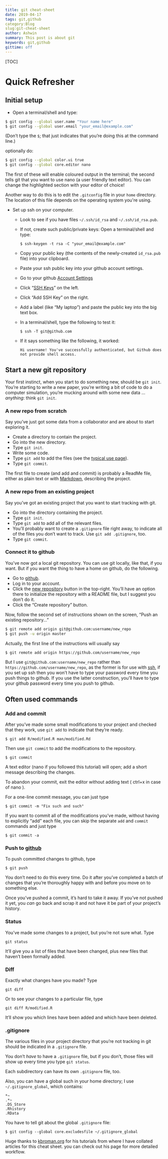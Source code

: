 ```yaml
---
title: git cheat-sheet
date: 2019-04-17
tags: git,github
category:Blog
slug:git-cheat-sheet
author: Ashwin
summary: This post is about git
keywords: git,github
gittime: off
---
```

[TOC]

# Quick Refresher

## Initial setup

* Open a terminal/shell and type:

```bash
$ git config --global user.name "Your name here"
$ git config --global user.email "your_email@example.com"
```

(Don’t type the `$`; that just indicates that you’re doing this at the command line.)

optionally do:

```bash
$ git config --global color.ui true
$ git config --global core.editor nano
```

The first of these will enable coloured output in the terminal; the second tells git that you want to use nano (a user friendly text editor). You can change the highlighted section with your editor of choice!

Another way to do this is to edit the `.gitconfig` file in your `home` directory. The location of this file depends on the operating system you're using.

- Set up ssh on your computer. 

  - Look to see if you have files `~/.ssh/id_rsa` and `~/.ssh/id_rsa.pub`.

  - If not, create such public/private keys: Open a terminal/shell and type:

    ```
    $ ssh-keygen -t rsa -C "your_email@example.com"
    ```

  - Copy your public key (the contents of the newly-created `id_rsa.pub` file) into your clipboard.

  - Paste your ssh public key into your github account settings.

  - Go to your github [Account Settings](https://github.com/settings/profile)

  - Click “[SSH Keys](https://github.com/settings/ssh)” on the left.

  - Click “Add SSH Key” on the right.

  - Add a label (like “My laptop”) and paste the public key into the big text box.

  - In a terminal/shell, type the following to test it:

    ```
    $ ssh -T git@github.com
    ```

  - If it says something like the following, it worked:

    ```
    Hi username! You've successfully authenticated, but Github does
    not provide shell access.
    ```



## Start a new git repository

Your first instinct, when you start to do something new, should be `git init`. You’re starting to write a new paper, you’re writing a bit of code to do a computer simulation, you’re mucking around with some new data … *anything*: think `git init`.

### A new repo from scratch

Say you’ve just got some data from a collaborator and are about to start exploring it.

- Create a directory to contain the project.
- Go into the new directory.
- Type `git init`.
- Write some code.
- Type `git add` to add the files (see the [typical use page](https://kbroman.org/github_tutorial/pages/routine.html)).
- Type `git commit`.

The first file to create (and add and commit) is probably a ReadMe file, either as plain text or with [Markdown](https://daringfireball.net/projects/markdown/), describing the project.

### A new repo from an existing project

Say you’ve got an existing project that you want to start tracking with git.

- Go into the directory containing the project.
- Type `git init`.
- Type `git add` to add all of the relevant files.
- You’ll probably want to create a `.gitignore` file right away, to indicate all of the files you don’t want to track. Use `git add .gitignore`, too.
- Type `git commit`.

### Connect it to github

You’ve now got a local git repository. You can use git locally, like that, if you want. But if you want the thing to have a home on github, do the following.

- Go to [github](https://github.com/).
- Log in to your account.
- Click the [new repository](https://github.com/new) button in the top-right. You’ll have an option there to initialize the repository with a README file, but I suggest you  don’t do it.
- Click the “Create repository” button.

Now, follow the second set of instructions shown on the screen, “Push an existing repository…”

```bash
$ git remote add origin git@github.com:username/new_repo
$ git push -u origin master
```

Actually, the first line of the instructions will usually say

```bash
$ git remote add origin https://github.com/username/new_repo
```

But I use `git@github.com:username/new_repo` rather than `https://github.com/username/new_repo`, as the former is for use with [ssh](https://en.wikipedia.org/wiki/Secure_Shell), if you set up ssh  then you won’t have to type your password every time you push things to github. If you use the latter construction, you’ll have to type your github password every time you push to github.



## Often used commands

### Add and commit

After you’ve made some small modifications to your project and checked that they work, use `git add` to indicate that they’re ready.

```
$ git add R/modified.R man/modified.Rd
```

Then use `git commit` to add the modifications to the repository.

```
$ git commit
```

A text editor (nano if you followed this tutorial) will open; add a short message describing the changes.

To abandon your commit, exit the editor without adding text ( ctrl+x in case of nano ).

For a one-line commit message, you can just type

```
$ git commit -m "Fix such and such"
```

If you want to commit all of the modifications you’ve made, without having to explicitly “add” each file, you can skip the separate `add` and `commit` commands and just type

```
$ git commit -a
```



### Push to [github](https://github.com/)

To push committed changes to github, type

```
$ git push
```

You don’t need to do this every time. Do it after you’ve completed a batch of changes that you’re thoroughly happy with and before you move on to something else.

Once you’ve pushed a commit, it’s hard to take it away. If you’ve not pushed it yet, you *can* go back and scrap it and not have it be part of your project’s history.

### Status

You’ve made some changes to a project, but you’re not sure what. Type

```
git status
```

It’ll give you a list of files that have been changed, plus new files that haven’t been formally added.

### Diff

Exactly what changes have you made? Type

```
git diff
```

Or to see your changes to a particular file, type

```
git diff R/modified.R
```

It’ll show you which lines have been added and which have been deleted.

### .gitignore

The various files in your project directory that you’re not tracking in git should be indicated in a `.gitignore` file.

You don’t *have* to have a `.gitignore` file, but if you don’t, those files will show up every time you type `git status`.

Each subdirectory can have its own `.gitignore` file, too.

Also, you can have a global such in your home directory; I use `~/.gitignore_global`, which contains:

```
*~
.*~
.DS_Store
.Rhistory
.RData
```

You have to tell git about the global `.gitignore` file:

```
$ git config --global core.excludesfile ~/.gitignore_global
```





Huge thanks to [kbroman.org](https://kbroman.org/github_tutorial/) for his tutorials from where I have collated articles for this cheat sheet. you can check out his page for more detailed workflow. 